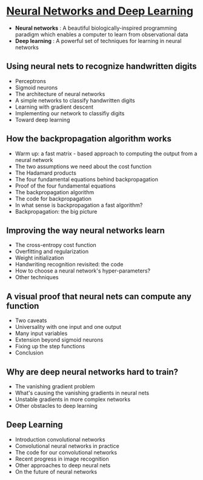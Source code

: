 # [Neural Networks and Deep Learning](http://neuralnetworksanddeeplearning.com/index.html)
- **Neural networks** : A beautiful biologically-inspired programming paradigm which enables a computer to learn from observational data
- **Deep learning** : A powerful set of techniques for learning in neural networks

## Using neural nets to recognize handwritten digits
- Perceptrons
- Sigmoid neurons
- The architecture of neural networks
- A simple networks to classify handwritten digits
- Learning with gradient descent
- Implementing our network to classifiy digits
- Toward deep learning

## How the backpropagation algorithm works
- Warm up: a fast matrix - based approach to computing the output from a neural network
- The two assumptions we need about the cost function
- The Hadamard products
- The four fundamental equations behind backpropagation
- Proof of the four fundamental equations
- The backpropagation algorithm
- The code for backpropagation
- In what sense is backpropagation a fast algorithm?
- Backpropagation: the big picture

## Improving the way neural networks learn 
- The cross-entropy cost function
- Overfitting and regularization
- Weight initialization
- Handwriting recognition revisited: the code
- How to choose a neural network's hyper-parameters?
- Other techniques

## A visual proof that neural nets can compute any function
- Two caveats
- Universality with one input and one output
- Many input variables
- Extension beyond sigmoid neurons
- Fixing up the step functions
- Conclusion

## Why are deep neural networks hard to train?
- The vanishing gradient problem
- What's causing the vanishing gradients in neural nets
- Unstable gradients in more complex networks
- Other obstacles to deep learning

## Deep Learning
- Introduction convolutional networks
- Convolutional neural networks in practice
- The code for our convolutional networks
- Recent progress in image recognition
- Other approaches to deep neural nets
- On the future of neural networks
